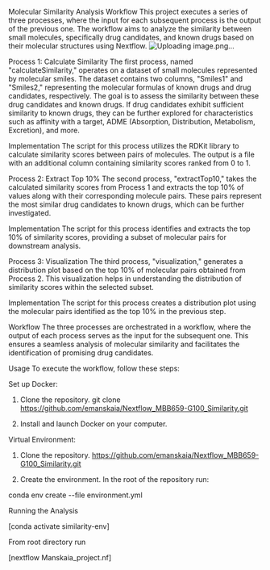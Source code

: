 Molecular Similarity Analysis Workflow
This project executes a series of three processes, where the input for each subsequent process is the output of the previous one. The workflow aims to analyze the similarity between small molecules, specifically drug candidates, and known drugs based on their molecular structures using Nextflow.
![Uploading image.png…]()

Process 1: Calculate Similarity
The first process, named "calculateSimilarity," operates on a dataset of small molecules represented by molecular smiles. The dataset contains two columns, "Smiles1" and "Smiles2," representing the molecular formulas of known drugs and drug candidates, respectively. The goal is to assess the similarity between these drug candidates and known drugs. If drug candidates exhibit sufficient similarity to known drugs, they can be further explored for characteristics such as affinity with a target, ADME (Absorption, Distribution, Metabolism, Excretion), and more.

Implementation
The script for this process utilizes the RDKit library to calculate similarity scores between pairs of molecules. The output is a file with an additional column containing similarity scores ranked from 0 to 1.

Process 2: Extract Top 10%
The second process, "extractTop10," takes the calculated similarity scores from Process 1 and extracts the top 10% of values along with their corresponding molecule pairs. These pairs represent the most similar drug candidates to known drugs, which can be further investigated.

Implementation
The script for this process identifies and extracts the top 10% of similarity scores, providing a subset of molecular pairs for downstream analysis.

Process 3: Visualization
The third process, "visualization," generates a distribution plot based on the top 10% of molecular pairs obtained from Process 2. This visualization helps in understanding the distribution of similarity scores within the selected subset.

Implementation
The script for this process creates a distribution plot using the molecular pairs identified as the top 10% in the previous step.

Workflow
The three processes are orchestrated in a workflow, where the output of each process serves as the input for the subsequent one. This ensures a seamless analysis of molecular similarity and facilitates the identification of promising drug candidates.

Usage
To execute the workflow, follow these steps:

Set up
Docker:

1.	Clone the repository.
git clone https://github.com/emanskaia/Nextflow_MBB659-G100_Similarity.git

2.	Install and launch Docker on your computer.

Virtual Environment:

1.	Clone the repository. https://github.com/emanskaia/Nextflow_MBB659-G100_Similarity.git

2.	Create the environment. In the root of the repository run:

conda env create --file environment.yml

Running the Analysis

  [conda activate similarity-env]

From root directory run

  [nextflow Manskaia_project.nf]

